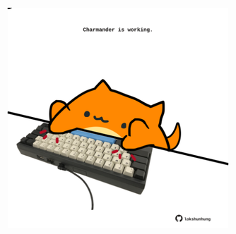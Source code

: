 <!-- built at 31/12/2024, 12:00:48 UTC -->
<p align="center">
  <img width="500" height="500" src="./ReadmeImage.svg">
</p>
